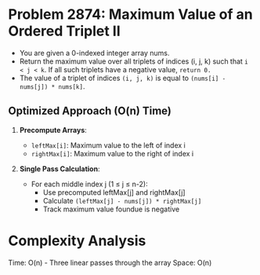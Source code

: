 # Problem 2874: Maximum Value of an Ordered Triplet II

- You are given a 0-indexed integer array nums.
- Return the maximum value over all triplets of indices (i, j, k) such that `i < j < k`. If all such triplets have a negative value, `return 0.`
- The value of a triplet of indices `(i, j, k)` is equal to `(nums[i] - nums[j]) * nums[k]`.

## Optimized Approach (O(n) Time)
1. **Precompute Arrays**:
   - `leftMax[i]`: Maximum value to the left of index i
   - `rightMax[i]`: Maximum value to the right of index i

2. **Single Pass Calculation**:
   - For each middle index j (1 ≤ j ≤ n-2):
     - Use precomputed leftMax[j] and rightMax[j]
     - Calculate `(leftMax[j] - nums[j]) * rightMax[j]`
     - Track maximum value foundue is negative

# Complexity Analysis
Time: O(n) - Three linear passes through the array
Space: O(n)
